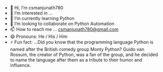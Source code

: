 - 👋 Hi, I’m csmanjunath780
- 👀 I’m interested in ...
- 🌱 I’m currently learning Python
- 💞️ I’m looking to collaborate on Python Automation
- 📫 How to reach me ... csmanjunath780@gmail.com
- 😄 Pronouns: He / His / Him
- ⚡ Fun fact: ...Did you know that the programming language Python is named after the British comedy group Monty Python? Guido van Rossum, the creator of Python, was a fan of the group, and he decided to name the language after them as a tribute to their humor and influence.

<!---
csmanjunath780/csmanjunath780 is a ✨ special ✨ repository because its `README.md` (this file) appears on your GitHub profile.
You can click the Preview link to take a look at your changes.
--->
